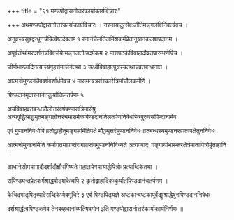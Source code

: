 +++
title = "६१ मण्डपोद्वासनोत्तरंकार्याकार्यविचारः"

+++
अथमण्डपोद्वासनोत्तरंकार्याकार्यविचारः । नस्नायादुत्सेवऽतीतेमङ्गलंविनिवर्त्यवच ।

अनुव्रज्यसुह्रद्वन्धूनर्चयित्वेष्टदेवताम्‍ १ स्नानंचैलंतिलमिश्रकर्मप्रेतानुयानंकलशप्रदानम ।

अपूर्वतीर्थामरदर्शनंचविवर्जयेन्मङ्गलतोऽब्दमेकम २ मासषटकंविवाहादौव्रतप्रारम्भणेपिच ।

जीर्णभाण्डादिनत्याज्यंगृहसंमार्जनंतथा ३ ऊर्ध्वविवाहात्पुत्रस्यतथाचव्रतबन्धनात ।

आत्मनोमुण्डनंचैववर्षवर्शार्धमेवच ४ मासमन्यत्रसंस्कारेत्रिमांचौलकर्मणि ।

पिण्डदानंमृदास्नानंनकुर्यात्तिलतर्पणम्‍ ५

अयंविवाहव्रतबन्धचौलोत्तरंवर्षषण्मासत्रिमासेषु अन्यवृद्धिश्राद्धयुतमङ्गलोत्तरंचमासमेकंपिण्डदानतिलतर्पणनिषेधस्त्रिपुरुषसपिण्दानामेव

एवं मुण्डननिषेधोपि व्रतोद्वाहौतुमङ्गलमितिपक्षे मौञ्ज्युत्तरंमुण्डननिषेधः व्रतबन्धस्यमुण्डनरूपत्वपक्षेतुननिषेधः

आत्मनोमुण्डनमिति कर्मागतयाप्राप्तंरागप्राप्तंवमुण्डनंनिषिध्यते अत्रापवादः गङ्गायांभास्करक्षेत्रेमातापित्रोर्मृताहानि ।

आधानेसोमयागादौदर्शादौक्षौरमिष्यते महालयेगयाश्राद्धेपित्रोः प्रत्याब्दिकेतथा ।

सपिण्ड्यन्तप्रेतकर्मश्राद्धषोडशकेष्वपि २ कृतोद्वाहादिकःकुर्यातपिण्डदानंचतर्पणम ।

केचिद्भातृपितृव्यादेराब्दिकेप्येवमूचिरे ३ एवं पिण्डपितृयज्ञे अष्टकान्वष्टकापूर्वेद्युःश्राद्धेषुनपिण्डदाननिषेधः

दर्शश्राद्धंत्वपिण्डकमेव तेनबव्हचानांव्यतिषषगोन इति मण्डपोद्वासनोत्तरंकार्याकार्यनिर्णयः ॥
